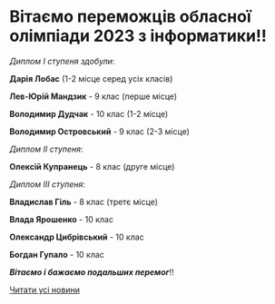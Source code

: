 # Вітаємо переможців обласної олімпіади 2023 з інформатики!!

*Диплом І ступеня здобули*:

**Дарія Лобас** (1-2 місце серед усіх класів)

**Лев-Юрій Мандзик** - 9 клас (перше місце)

**Володимир Дудчак** - 10 клас (1-2 місце)

**Володимир Островський** - 9 клас (2-3 місце)

*Диплом ІІ ступеня*:

**Олексій Купранець** - 8 клас (друге місце)

*Диплом ІІІ ступеня*:

**Владислав Гіль** - 8 клас (третє місце)

**Влада Ярошенко** - 10 клас

**Олександр Цибрівський** - 10 клас

**Богдан Гупало** - 10 клас

***Вітаємо і бажаємо подальших перемог***!!


[Читати усі новини](/news)

